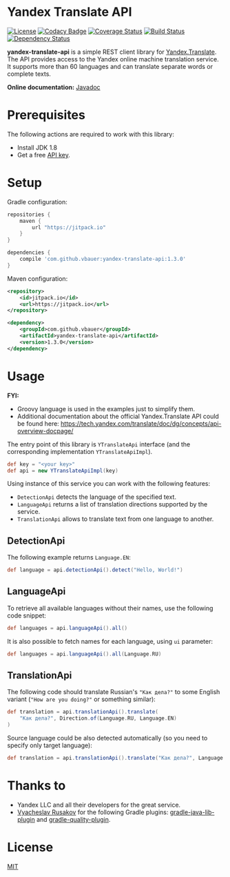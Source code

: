 
# Yandex Translate API

[![License](http://img.shields.io/badge/license-MIT-blue.svg?style=flat)](http://www.opensource.org/licenses/MIT) 
[![Codacy Badge](https://api.codacy.com/project/badge/grade/000e32339abf4a7ab3b8fe98e07548bb)](https://www.codacy.com/app/bauer-vlad/yandex-translate-api) 
[![Coverage Status](https://coveralls.io/repos/vbauer/yandex-translate-api/badge.svg?branch=master&service=github)](https://coveralls.io/github/vbauer/yandex-translate-api?branch=master) 
[![Build Status](https://travis-ci.org/vbauer/yandex-translate-api.svg?branch=master)](https://travis-ci.org/vbauer/yandex-translate-api) 
[![Dependency Status](https://www.versioneye.com/user/projects/562e9ae336d0ab0016001618/badge.svg?style=flat)](https://www.versioneye.com/user/projects/562e9ae336d0ab0016001618)

**yandex-translate-api** is a simple REST client library for [Yandex.Translate](https://translate.yandex.com).
The API provides access to the Yandex online machine translation service. 
It supports more than 60 languages and can translate separate words or complete texts.

**Online documentation:** [Javadoc](https://vbauer.github.io/yandex-translate-api)


# Prerequisites

The following actions are required to work with this library:

* Install JDK 1.8
* Get a free [API key](https://tech.yandex.com/key/form.xml?service=trnsl).


# Setup

Gradle configuration:
```groovy
repositories {
    maven {
        url "https://jitpack.io"
    }
}

dependencies {
    compile 'com.github.vbauer:yandex-translate-api:1.3.0'
}
```

Maven configuration:
```xml
<repository>
    <id>jitpack.io</id>
    <url>https://jitpack.io</url>
</repository>

<dependency>
    <groupId>com.github.vbauer</groupId>
    <artifactId>yandex-translate-api</artifactId>
    <version>1.3.0</version>
</dependency>
```


# Usage

**FYI:**

* Groovy language is used in the examples just to simplify them.
* Additional documentation about the official Yandex.Translate API could be found here: https://tech.yandex.com/translate/doc/dg/concepts/api-overview-docpage/

The entry point of this library is `YTranslateApi` interface (and the corresponding implementation `YTranslateApiImpl`).

```groovy
def key = "<your key>"
def api = new YTranslateApiImpl(key)
```

Using instance of this service you can work with the following features:

* `DetectionApi` detects the language of the specified text.
* `LanguageApi` returns a list of translation directions supported by the service.
* `TranslationApi` allows to translate text from one language to another.


## DetectionApi

The following example returns `Language.EN`:

```groovy
def language = api.detectionApi().detect("Hello, World!")
```


## LanguageApi

To retrieve all available languages without their names, use the following code snippet:
 
```groovy
def languages = api.languageApi().all()
```

It is also possible to fetch names for each language, using `ui` parameter:

```groovy
def languages = api.languageApi().all(Language.RU)
```


## TranslationApi

The following code should translate Russian's `"Как дела?"` to some English variant 
(`"How are you doing?"` or something similar):

```groovy
def translation = api.translationApi().translate(
    "Как дела?", Direction.of(Language.RU, Language.EN)
)
```

Source language could be also detected automatically (so you need to specify only target language):
```groovy
def translation = api.translationApi().translate("Как дела?", Language.EN)
```


# Thanks to

* Yandex LLC and all their developers for the great service.
* [Vyacheslav Rusakov](https://github.com/xvik) for the following Gradle plugins: [gradle-java-lib-plugin](https://github.com/xvik/gradle-java-lib-plugin) and [gradle-quality-plugin](https://github.com/xvik/gradle-quality-plugin).


# License

[MIT](LICENSE)
